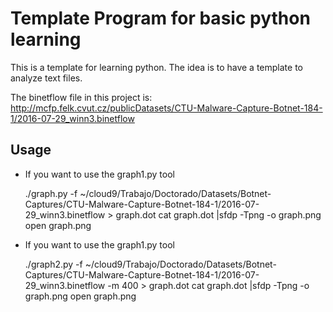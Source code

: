 # Template Program for basic python learning
This is a template for learning python. The idea is to have a template to analyze text files.

The binetflow file in this project is: http://mcfp.felk.cvut.cz/publicDatasets/CTU-Malware-Capture-Botnet-184-1/2016-07-29_winn3.binetflow   


## Usage
- If you want to use the graph1.py tool

    ./graph.py -f ~/cloud9/Trabajo/Doctorado/Datasets/Botnet-Captures/CTU-Malware-Capture-Botnet-184-1/2016-07-29_winn3.binetflow > graph.dot
    cat graph.dot |sfdp -Tpng -o graph.png
    open graph.png


- If you want to use the graph1.py tool

    ./graph2.py -f ~/cloud9/Trabajo/Doctorado/Datasets/Botnet-Captures/CTU-Malware-Capture-Botnet-184-1/2016-07-29_winn3.binetflow -m 400 > graph.dot
    cat graph.dot |sfdp -Tpng -o graph.png
    open graph.png

